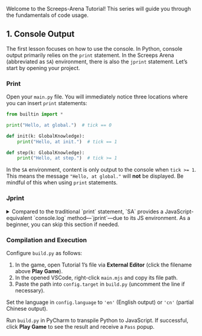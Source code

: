 
Welcome to the Screeps-Arena Tutorial! 
This series will guide you through the fundamentals of code usage.  

## 1. Console Output  

The first lesson focuses on how to use the console. 
In Python, console output primarily relies on the `print` statement. 
In the Screeps Arena (abbreviated as `SA`) environment, there is also the `jprint` statement. Let’s start by opening your project.  

### Print  
Open your `main.py` file. You will immediately notice three locations where you can insert `print` statements:  

```python
from builtin import *

print("Hello, at global.")  # tick == 0

def init(k: GlobalKnowledge):
    print("Hello, at init.")  # tick == 1

def step(k: GlobalKnowledge):
    print("Hello, at step.")  # tick >= 1
```

In the `SA` environment, content is only output to the console when `tick >= 1`. This means the message `"Hello, at global."` will **not** be displayed. Be mindful of this when using `print` statements.  

### Jprint  
<details>  
<summary>  
Compared to the traditional `print` statement, `SA` provides a JavaScript-equivalent `console.log` method—`jprint`—due to its JS environment. As a beginner, you can skip this section if needed.  
</summary>  

```python
from builtin import *

def init(k: GlobalKnowledge):
    a = 1
    b = [1, 2]
    c = {'a': a}
    print(a, b, c)       # Python-style output
    jprint(a, b, c)      # JS-style output

def step(k: GlobalKnowledge):
    pass
```

When printing simple data types (e.g., `int`, `float`, `str`, `list`), there is no difference between `print` and `jprint`. However, when printing objects:  
- `jprint` displays the actual properties of the object in JavaScript.  
- `print` shows a Python-style formatted string.  

Use `jprint` for detailed debugging and `print` for everyday use.  

</details>  

### Compilation and Execution  
Configure `build.py` as follows:  
1. In the game, open Tutorial 1’s file via **External Editor** (click the filename above **Play Game**).  
2. In the opened VSCode, right-click `main.mjs` and copy its file path.  
3. Paste the path into `config.target` in `build.py` (uncomment the line if necessary).  

Set the language in `config.language` to `'en'` (English output) or `'cn'` (partial Chinese output).  

Run `build.py` in PyCharm to transpile Python to JavaScript. If successful, click **Play Game** to see the result and receive a `Pass` popup.
